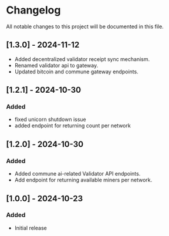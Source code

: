 # Changelog

All notable changes to this project will be documented in this file.


## [1.3.0] - 2024-11-12
- Added decentralized validator receipt sync mechanism.
- Renamed validator api to gateway.
- Updated bitcoin and commune gateway endpoints.

## [1.2.1] - 2024-10-30
### Added
- fixed unicorn shutdown issue
- added endpoint for returning count per network

## [1.2.0] - 2024-10-30
### Added
- Added commune ai-related Validator API endpoints.
- Add endpoint for returning available miners per network.

## [1.0.0] - 2024-10-23

### Added
- Initial release
